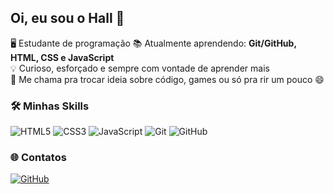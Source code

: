 ## Oi, eu sou o Hall 👋

🖥️ Estudante de programação
📚 Atualmente aprendendo: **Git/GitHub, HTML, CSS e JavaScript**  
💡 Curioso, esforçado e sempre com vontade de aprender mais  
💬 Me chama pra trocar ideia sobre código, games ou só pra rir um pouco 😄  

### 🛠️ Minhas Skills

![HTML5](https://img.shields.io/badge/-HTML5-E34F26?style=flat&logo=html5&logoColor=fff)
![CSS3](https://img.shields.io/badge/-CSS3-1572B6?style=flat&logo=css3&logoColor=fff)
![JavaScript](https://img.shields.io/badge/-JavaScript-F7DF1E?style=flat&logo=javascript&logoColor=000)
![Git](https://img.shields.io/badge/-Git-F05032?style=flat&logo=git&logoColor=fff)
![GitHub](https://img.shields.io/badge/-GitHub-181717?style=flat&logo=github&logoColor=fff)

### 🌐 Contatos

[![GitHub](https://img.shields.io/badge/-GitHub-181717?style=flat&logo=github&logoColor=fff)](https://github.com/teu-usuario)

